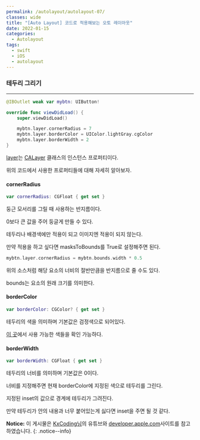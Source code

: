 ```yaml
---
permalink: /autolayout/autolayout-07/
classes: wide
title: "[Auto Layout] 코드로 적용해보는 오토 레이아웃"
date: 2022-01-15
categories:
  - Autolayout
tags:
  - swift
  - iOS
  - autolayout
---
```


### 테두리 그리기

---

```swift
@IBOutlet weak var mybtn: UIButton!

override func viewDidLoad() {
    super.viewDidLoad()

    mybtn.layer.cornerRadius = 7
    mybtn.layer.borderColor = UIColor.lightGray.cgColor
    mybtn.layer.borderWidth = 2
}
```

[layer](https://developer.apple.com/documentation/uikit/uiview/1622436-layer)는 [CALayer](https://developer.apple.com/documentation/quartzcore/calayer) 클래스의 인스턴스 프로퍼티이다.

위의 코드에서 사용한 프로퍼티들에 대해 자세히 알아보자.

#### cornerRadius

```swift
var cornerRadius: CGFloat { get set }
```

둥근 모서리를 그릴 때 사용하는 반지름이다.

0보다 큰 값을 주어 둥글게 만들 수 있다.

테두리나 배경색에만 적용이 되고 이미지엔 적용이 되지 않는다.

만약 적용을 하고 싶다면 masksToBounds를 True로 설정해주면 된다.

```swift
mybtn.layer.cornerRadius = mybtn.bounds.width * 0.5
```

위의 소스처럼 해당 요소의 너비의 절반만큼을 반지름으로 줄 수도 있다.

bounds는 요소의 원래 크기를 의미한다.

#### borderColor

```swift
var borderColor: CGColor? { get set }
```

테두리의 색을 의미하며 기본값은 검정색으로 되어있다.

[이 곳](https://developer.apple.com/documentation/uikit/uicolor/standard_colors)에서 사용 가능한 색들을 확인 가능하다.

#### borderWidth

```swift
var borderWidth: CGFloat { get set }
```

테두리의 너비를 의미하며 기본값은 0이다.

너비를 지정해주면 현재 borderColor에 지정된 색으로 테두리를 그린다.

지정된 inset의 값으로 경계에 테두리가 그려진다.

만약 테두리가 안의 내용과 너무 붙어있는게 싫다면 inset을 주면 될 것 같다.


**Notice:** 이 게시물은 [KxCoding님](https://www.youtube.com/watch?v=673jZ19WK58)의 유튜브와 [developer.apple.com](developer.apple.com)사이트를 참고하였습니다.
{: .notice--info}